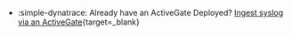 
- :simple-dynatrace: Already have an ActiveGate Deployed? [Ingest syslog via an ActiveGate](https://docs.dynatrace.com/docs/observe-and-explore/logs/lma-log-ingestion/lma-log-investion-syslog){target=_blank}
